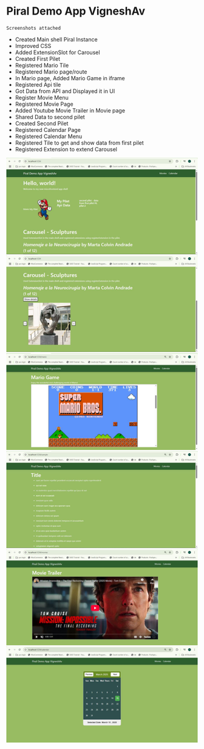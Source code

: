 # Piral Demo App VigneshAv
    Screenshots attached
- Created Main shell Piral Instance
- Improved CSS
- Added ExtensionSlot for Carousel
- Created First Pilet
- Registered Mario Tile
- Registered Mario page/route
- In Mario page, Added Mario Game in iframe 
- Registered Api tile
- Got Data from API and Displayed it in UI
- Register Movie Menu
- Registered Movie Page
- Added Youtube Movie Trailer in Movie page
- Shared Data to second pilet
- Created Second Pilet
- Registered Calendar Page
- Registered Calendar Menu
- Registered Tile to get and show data from first pilet
- Registered Extension to extend Carousel

![Homepage Screenshot](screenshots/MainPage.JPG)
![Carousel Screenshot](screenshots/Carousel.JPG)
![Mario page Screenshot](screenshots/Mario.JPG)
![Api data page Screenshot](screenshots/ApiData.JPG)
![Movie trailer page Screenshot](screenshots/Movietrailer.JPG)
![Calendar page Screenshot](screenshots/Calendar.JPG)   